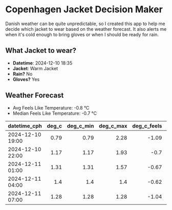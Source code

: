 
# Copenhagen Jacket Decision Maker

Danish weather can be quite unpredictable, so I created this app to help me decide which jacket to wear based on the weather forecast. 
It also alerts me when it's cold enough to bring gloves or when I should be ready for rain.

## What Jacket to wear?

- **Datetime**: 2024-12-10 18:35
- **Jacket**: Warm Jacket
- **Rain?** No
- **Gloves?** Yes

## Weather Forecast
- Avg Feels Like Temperature: -0.8 °C
- Median Feels Like Temperature: -0.7 °C

| datetime_cph     |   deg_c |   deg_c_min |   deg_c_max |   deg_c_feels | weather   | wind   | rain   |
|:-----------------|--------:|------------:|------------:|--------------:|:----------|:-------|:-------|
| 2024-12-10 19:00 |    0.79 |        0.79 |        2.28 |         -1.09 | Clouds    | Low    | None   |
| 2024-12-10 22:00 |    1.17 |        1.17 |        1.93 |         -0.7  | Clouds    | Low    | None   |
| 2024-12-11 01:00 |    1.31 |        1.31 |        1.57 |         -0.67 | Clouds    | Low    | None   |
| 2024-12-11 04:00 |    1.4  |        1.4  |        1.4  |         -0.62 | Clouds    | Low    | None   |
| 2024-12-11 07:00 |    1.28 |        1.28 |        1.28 |         -1.04 | Clouds    | Low    | None   |
        